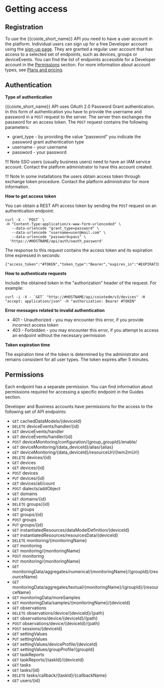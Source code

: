 # Getting access

## Registration

To use the {{coiote_short_name}} API you need to have a user account in the platform. Individual users can sign up for a free Developer account using the [sign-up page]({{coiote_site_link}}/iam/realms/coiote-cloud/login-actions/registration?client_id=coiote-dm&tab_id=u5lrlEPuspI). They are granted a regular user account that has access to a selected set of endpoints, such as devices, groups or deviceEvents. You can find the list of endpoints accessible for a Developer account in the [Permissions](#permissions) section. For more information about account types, see [Plans and pricing](https://www.avsystem.com/coiote-iot-device-management-platform/plans-and-pricing/).

## Authentication

**Type of authentication**

{{coiote_short_name}} API uses OAuth 2.0 Password Grant authentication. In this form of authentication you have to provide the username and password in a `POST` request to the server. The server then exchanges the password for an access token.
The `POST` request contains the following parameters:

- grant_type - by providing the value “password” you indicate the password grant authentication type
- username - your username
- password - your password

!!! Note
    SSO users (usually business users) need to have an IAM service account. Contact the platform administrator to have this account created. 

!!! Note
    In some installations the users obtain access token through exchange token procedure. Contact the platform administrator for more information.

**How to get access token**

You can obtain a REST API access token by sending the `POST` request on an authentication endpoint:

```
curl -X - `POST` \                                                                                     
-H "Content-Type:application/x-www-form-urlencoded" \
   --data-urlencode "grant_type=password" \
   --data-urlencode "username=user@mail.com" \
   --data-urlencode "password=pass" \
  'https://#HOSTNAME/api/auth/oauth_password'
```


The response to this request contains the access token and its expiration time expressed in seconds:  

```
{"access_token":"#TOKEN","token_type":"Bearer","expires_in":"#EXPIRATION_TIME"}
```

**How to authenticate requests**

Include the obtained token in the "authorization" header of the request. For example:
```
curl -i -X - `GET` "http://#HOSTNAME/api/coiotedm/v3/devices" -H "accept: application/json" -H "authorization: Bearer #TOKEN"
```

**Error messages related to invalid authentication**

- 401 - Unauthorized - you may encounter this error, if you provide incorrect access token
- 403 - Forbidden - you may encounter this error, if you attempt to access an endpoint without the necessary permission
  
**Token expiration time**

The expiration time of the token is determined by the administrator and remains consistent for all user types. The token expires after 5 minutes.

## Permissions

Each endpoint has a separate permission. You can find information about permissions required for accessing a specific endpoint in the Guides section.

Developer and Business accounts have permissions for the access to the following set of API endpoints:

- `GET` cachedDataModels/{deviceId}
- `DELETE` deviceEvents/handler/{id}
- `GET` deviceEvents/handler
- `GET` deviceEvents/handler/{id}
- `POST` deviceMonitoring/configuration/{group_groupId}/enable/
- `GET` deviceMonitoring/{data_deviceId}/alias/{alias}
- `GET` deviceMonitoring/{data_deviceId}/resourceUrl/{lwm2mUrl}
- `DELETE` devices/{id}
- `GET` devices
- `GET` devices/{id}
- `POST` devices
- `PUT` devices/{id}
- `GET` devices/all/count
- `POST` dialects/addObject
- `GET` domains
- `GET` domains/{id}
- `DELETE` groups/{id}
- `GET` groups
- `GET` groups/{id}
- `POST` groups
- `PUT` groups/{id}
- `GET` instantiatedResources/dataModelDefinition/{deviceId}
- `GET` instantiatedResources/resourcesData/{deviceId}
- `DELETE` monitoring/{monitoringName}
- `GET` monitoring    
- `GET` monitoring/{monitoringName}
- `POST` monitoring
- `PUT` monitoring/{monitoringName}
- `GET` monitoringData/aggregates/numerical/{monitoringName}/{groupId}/{resourceName}
- `GET` monitoringData/aggregates/textual/{monitoringName}/{groupId}/{resourceName}
- `GET` monitoringData/moreSamples
- `GET` monitoringData/samples/{monitoringName}/{deviceId}
- `GET` observations
- `DELETE` observations/device/{deviceId}/{path}
- `GET` observations/device/{deviceId}/{path}
- `POST` observations/device/{deviceId}/{path}
- `POST` sessions/{deviceId}
- `GET` settingValues
- `PUT` settingValues
- `GET` settingValues/deviceProfile/{deviceId}
- `GET` settingValues/groupProfile/{groupId}
- `GET` taskReports
- `GET` taskReports/{taskId}/{deviceId}
- `GET` tasks
- `GET` tasks/{id}
- `DELETE` tasks/callback/{taskId}/{callbackName}
- `GET` users/{id}
